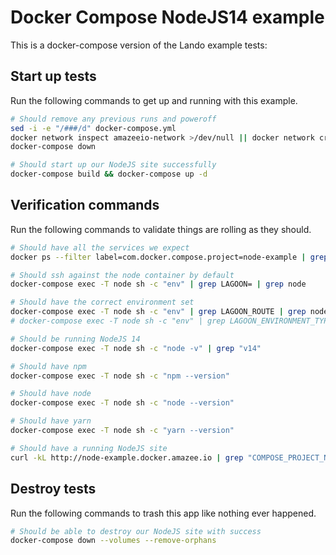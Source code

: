 Docker Compose NodeJS14 example
=============================

This is a docker-compose version of the Lando example tests:

Start up tests
--------------

Run the following commands to get up and running with this example.

```bash
# Should remove any previous runs and poweroff
sed -i -e "/###/d" docker-compose.yml
docker network inspect amazeeio-network >/dev/null || docker network create amazeeio-network
docker-compose down

# Should start up our NodeJS site successfully
docker-compose build && docker-compose up -d
```

Verification commands
---------------------

Run the following commands to validate things are rolling as they should.

```bash
# Should have all the services we expect
docker ps --filter label=com.docker.compose.project=node-example | grep Up | grep node-example_node_1

# Should ssh against the node container by default
docker-compose exec -T node sh -c "env" | grep LAGOON= | grep node

# Should have the correct environment set
docker-compose exec -T node sh -c "env" | grep LAGOON_ROUTE | grep node-example.docker.amazee.io
# docker-compose exec -T node sh -c "env" | grep LAGOON_ENVIRONMENT_TYPE | grep development

# Should be running NodeJS 14
docker-compose exec -T node sh -c "node -v" | grep "v14"

# Should have npm
docker-compose exec -T node sh -c "npm --version"

# Should have node
docker-compose exec -T node sh -c "node --version"

# Should have yarn
docker-compose exec -T node sh -c "yarn --version"

# Should have a running NodeJS site
curl -kL http://node-example.docker.amazee.io | grep "COMPOSE_PROJECT_NAME=node-example"
```

Destroy tests
-------------

Run the following commands to trash this app like nothing ever happened.

```bash
# Should be able to destroy our NodeJS site with success
docker-compose down --volumes --remove-orphans
```
